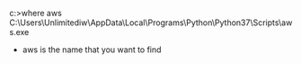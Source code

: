 c:\>where aws
C:\Users\Unlimitediw\AppData\Local\Programs\Python\Python37\Scripts\aws.exe

* aws is the name that you want to find
